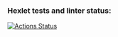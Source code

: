 ### Hexlet tests and linter status:
[![Actions Status](https://github.com/StanEffy/backend-project-lvl1/workflows/hexlet-check/badge.svg)](https://github.com/StanEffy/backend-project-lvl1/actions)